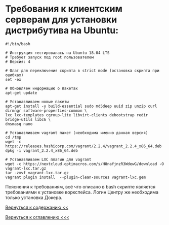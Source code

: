 # Требования к клиентским серверам для установки дистрибутива на Ubuntu:

```
#!/bin/bash

# Инструкция тестировалась на Ubuntu 18.04 LTS
# Требует запуск под root пользователем
# Версия: 4

# Флаг для переключения скрипта в strict mode (остановка скрипта при ошибках)
set -ex

# Обновляем информацию о пакетах
apt-get update

# Устанавливаем новые пакеты
apt-get install -y build-essential sudo md5deep uuid zip unzip curl dirmngr software-properties-common \
lxc lxc-templates cgroup-lite libvirt-clients debootstrap redir bridge-utils libc6 \
dnsmasq nano

# Устанавливаем vagrant пакет (необходима именно данная версия)
cd /tmp
wget -c https://releases.hashicorp.com/vagrant/2.2.4/vagrant_2.2.4_x86_64.deb
dpkg -i vagrant_2.2.4_x86_64.deb

# Устанавливаем LXC плагин для vagrant
wget -c https://nextcloud.optimacros.com/s/H8nafjnzR3WdewG/download -O vagrant-lxc.tar.gz
tar -zxvf vagrant-lxc.tar.gz
vagrant plugin install  --plugin-clean-sources vagrant-lxc.gem
```

Пояснения к требованиям, всё что описано в bash скрипте является требованиями к установке воркспейса.
Логин Центру же необходима только установка Докера.

[Вернуться к содержанию <<](contents.md)

[Вернуться к оглавлению <<<](index.md)
